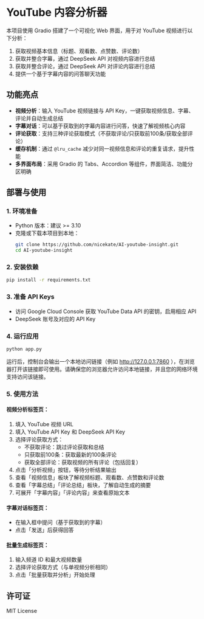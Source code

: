 # YouTube 内容分析器

本项目使用 Gradio 搭建了一个可视化 Web 界面，用于对 YouTube 视频进行以下分析：

1. 获取视频基本信息（标题、观看数、点赞数、评论数）
2. 获取并整合字幕，通过 DeepSeek API 对视频内容进行总结
3. 获取并整合评论，通过 DeepSeek API 对评论内容进行总结
4. 提供一个基于字幕内容的问答聊天功能

## 功能亮点

- **视频分析**：输入 YouTube 视频链接与 API Key，一键获取视频信息、字幕、评论并自动生成总结
- **字幕对话**：可以基于获取到的字幕内容进行问答，快速了解视频核心内容
- **评论获取**：支持三种评论获取模式（不获取评论/只获取前100条/获取全部评论）
- **缓存机制**：通过 `@lru_cache` 减少对同一视频信息和评论的重复请求，提升性能
- **多界面布局**：采用 Gradio 的 Tabs、Accordion 等组件，界面简洁、功能分区明确

## 部署与使用

### 1. 环境准备

- Python 版本：建议 >= 3.10
- 克隆或下载本项目到本地：
  ```bash
  git clone https://github.com/nicekate/AI-youtube-insight.git
  cd AI-youtube-insight
  ```

### 2. 安装依赖

```bash
pip install -r requirements.txt
```

### 3. 准备 API Keys

- 访问 Google Cloud Console 获取 YouTube Data API 的密钥，启用相应 API
- DeepSeek 账号及对应的 API Key

### 4. 运行应用

```bash
python app.py
```

运行后，控制台会输出一个本地访问链接（例如 http://127.0.0.1:7860 ），在浏览器打开该链接即可使用。请确保您的浏览器允许访问本地链接，并且您的网络环境支持访问该链接。

### 5. 使用方法

#### 视频分析标签页：
1. 填入 YouTube 视频 URL
2. 填入 YouTube API Key 和 DeepSeek API Key
3. 选择评论获取方式：
   - 不获取评论：跳过评论获取和总结
   - 只获取前100条：获取最新的100条评论
   - 获取全部评论：获取视频的所有评论（包括回复）
4. 点击「分析视频」按钮，等待分析结果输出
5. 查看「视频信息」板块了解视频标题、观看数、点赞数和评论数
6. 查看「字幕总结」「评论总结」板块，了解自动生成的摘要
7. 可展开「字幕内容」「评论内容」来查看原始文本

#### 字幕对话标签页：
- 在输入框中提问（基于获取到的字幕）
- 点击「发送」后获得回答

#### 批量生成标签页：
1. 输入频道 ID 和最大视频数量
2. 选择评论获取方式（与单视频分析相同）
3. 点击「批量获取并分析」开始处理

## 许可证

MIT License
